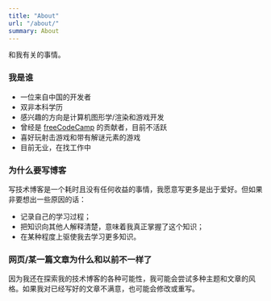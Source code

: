 ```yaml
---
title: "About"
url: "/about/"
summary: About
---
```


和我有关的事情。

### 我是谁

- 一位来自中国的开发者
- 双非本科学历
- 感兴趣的方向是计算机图形学/渲染和游戏开发
- 曾经是 [freeCodeCamp](https://freeCodeCamp.org) 的贡献者，目前不活跃
- 喜好玩射击游戏和带有解谜元素的游戏
- 目前无业，在找工作中

### 为什么要写博客

写技术博客是一个耗时且没有任何收益的事情，我愿意写更多是出于爱好。但如果非要想出一些原因的话：

- 记录自己的学习过程；
- 把知识向其他人解释清楚，意味着我真正掌握了这个知识；
- 在某种程度上驱使我去学习更多知识。

### 网页/某一篇文章为什么和以前不一样了

因为我还在探索我的技术博客的各种可能性，我可能会尝试多种主题和文章的风格。如果我对已经写好的文章不满意，也可能会修改或重写。
